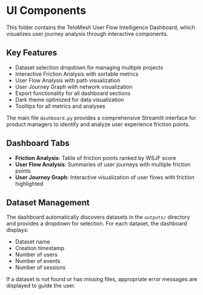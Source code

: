 # UI Components

This folder contains the TeloMesh User Flow Intelligence Dashboard, which visualizes user journey analysis through interactive components.

## Key Features
- Dataset selection dropdown for managing multiple projects
- Interactive Friction Analysis with sortable metrics
- User Flow Analysis with path visualization
- User Journey Graph with network visualization
- Export functionality for all dashboard sections
- Dark theme optimized for data visualization
- Tooltips for all metrics and analyses

The main file `dashboard.py` provides a comprehensive Streamlit interface for product managers to identify and analyze user experience friction points.

## Dashboard Tabs
- **Friction Analysis**: Table of friction points ranked by WSJF score
- **User Flow Analysis**: Summaries of user journeys with multiple friction points
- **User Journey Graph**: Interactive visualization of user flows with friction highlighted

## Dataset Management
The dashboard automatically discovers datasets in the `outputs/` directory and provides a dropdown for selection. For each dataset, the dashboard displays:
- Dataset name
- Creation timestamp
- Number of users
- Number of events
- Number of sessions

If a dataset is not found or has missing files, appropriate error messages are displayed to guide the user. 